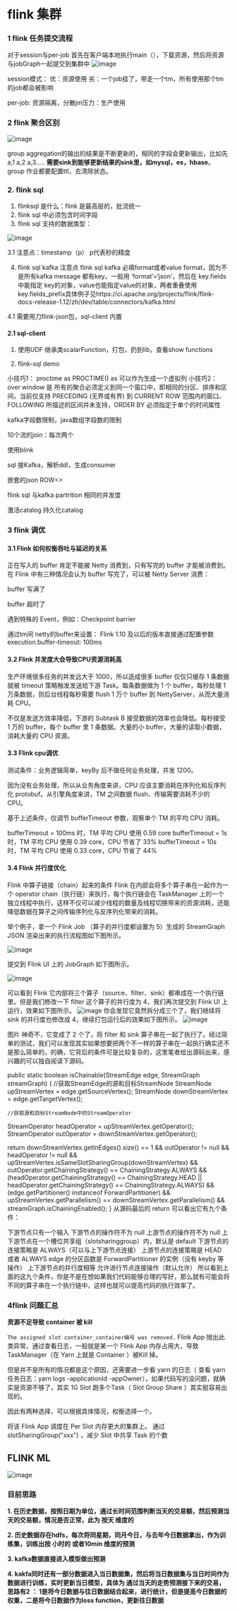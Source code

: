 # flink 集群
### 1 flink 任务提交流程
对于session与per-job
首先在客户端本地执行main（），下载资源，然后将资源与jobGraph一起提交到集群中
![image](https://user-images.githubusercontent.com/42630862/110566809-8367fe80-818b-11eb-8eb5-897e08a763c1.png)

session模式：
优：资源使用
劣：一个job挂了，带走一个tm，所有使用那个tm的job都会被影响

per-job:
资源隔离，分散jm压力：生产使用

### 2 flink 聚合区别
![image](https://user-images.githubusercontent.com/42630862/110566516-1bb1b380-818b-11eb-9f98-c09ac03c00cd.png)

group aggregation的输出的结果是不断更新的，相同的字段会更新输出，比如先a,1  a,2  a,3..... **需要sink到能够更新结果的sink里，如mysql，es，hbase**。group 作业都要配置ttl，去清除状态。


### 2. flink sql
 1. flinksql 是什么：flink 是最高层的，批流统一
 2. flink sql 中必须包含时间字段
 3. flink sql 支持的数据类型：
 
 ![image](https://user-images.githubusercontent.com/42630862/110748462-b63cf000-827a-11eb-99b6-5e590cf2ff69.png)

3.1 注意点：timestamp（p） p代表秒的精度

  4. flink sql kafka
注意点 flink sql kafka 必填format或者value format，因为不是所有kafka message 都有key。一般用 ‘format’=‘json’，然后在 key.fields中能指定 key的对象，value也能指定value的对象，两者重叠使用key.fields_prefix具体例子见https://ci.apache.org/projects/flink/flink-docs-release-1.12/zh/dev/table/connectors/kafka.html

4.1 需要用刀flink-json包，sql-client 内置



#### 2.1 sql-client

1. 使用UDF 继承类scalarFunction，打包，扔到lib，查看show functions

2. flink-sql demo 

小技巧1： proctime as PROCTIME() as 可以作为生成一个虚拟列
小技巧2： over window 是
所有的聚合必须定义到同一个窗口中，即相同的分区、排序和区间。当前仅支持 PRECEDING (无界或有界) 到 CURRENT ROW 范围内的窗口、FOLLOWING 所描述的区间并未支持，ORDER BY 必须指定于单个的时间属性

kafka字段数限制，java数组字段数的限制

10个流的join：每次两个

使用blink

sql 接Kafka，解析ddl，生成consumer

嵌套的json ROW<>




flink sql 与kafka partrition 相同的并发度

激活catalog 持久化catalog

 ### 3 flink 调优
 #### 3.1 Flink 如何权衡吞吐与延迟的关系
 正在写入的 buffer 肯定不能被 Netty 消费到，只有写完的 buffer 才能被消费到。在 Flink 中有三种情况会认为 buffer 写完了，可以被 Netty  Server 消费：

buffer 写满了

buffer 超时了

遇到特殊的 Event，例如：Checkpoint barrier

 通过tm间 netty的buffer来设置：
 Flink 1.10 及以后的版本直接通过配置参数 execution.buffer-timeout: 100ms
 
 
 #### 3.2 Flink 并发度大会导致CPU资源消耗高
 
 生产环境很多任务的并发远大于 1000，所以造成很多 buffer 仅仅只缓存 1 条数据就被 timeout 策略触发发送给下游 Task。每条数据做为 1 个 buffer，每秒处理 1 万条数据，则后台线程每秒需要 flush 1 万个 buffer 到 NettyServer，从而大量消耗 CPU。

不仅是发送方效率降低，下游的 Subtask B 接受数据的效率也会降低。每秒接受 1 万的 buffer，每个 buffer 里 1 条数据。大量的小 buffer，大量的读取小数据，消耗大量的 CPU 资源。

 #### 3.3 Flink cpu调优

测试条件：业务逻辑简单，keyBy 后不做任何业务处理，并发 1200。

因为没有业务处理，所以从业务角度来讲，CPU 应该主要消耗在序列化和反序列化 protobuf。从引擎角度来讲，TM 之间数据 flush、传输需要消耗不少的 CPU。

基于上述条件，仅调节 bufferTimeout 参数，观察单个 TM 的平均 CPU 消耗。

bufferTimeout = 100ms 时，TM 平均 CPU 使用 0.59 core
bufferTimeout = 1s 时，TM 平均 CPU 使用 0.39 core，CPU 节省了 33%
bufferTimeout = 10s 时，TM 平均 CPU 使用 0.33 core，CPU 节省了 44%
 
 #### 3.4 Flink 并行度优化
 Flink 中算子链接（chain）起来的条件
Flink 在内部会将多个算子串在一起作为一个 operator chain（执行链）来执行，每个执行链会在 TaskManager 上的一个独立线程中执行，这样不仅可以减少线程的数量及线程切换带来的资源消耗，还能降低数据在算子之间传输序列化与反序列化带来的消耗。

举个例子，拿一个 Flink Job （算子的并行度都设置为 5）生成的 StreamGraph JSON 渲染出来的执行流程图如下图所示。

![image](https://user-images.githubusercontent.com/42630862/112783835-d1816b00-9082-11eb-9980-fa1f619995dc.png)


提交到 Flink UI 上的 JobGraph 如下图所示。



![image](https://user-images.githubusercontent.com/42630862/112783829-ccbcb700-9082-11eb-8063-26d2518a81f0.png)


可以看到 Flink 它内部将三个算子（source、filter、sink）都串成在一个执行链里。但是我们修改一下 filter 这个算子的并行度为 4，我们再次提交到 Flink UI 上运行，效果如下图所示。
![image](https://user-images.githubusercontent.com/42630862/112783816-c3334f00-9082-11eb-87b6-62c06678edbd.png)
你会发现它竟然拆分成三个了，我们继续将 sink 的并行度也修改成 4，继续打包运行后的效果如下图所示。
![image](https://user-images.githubusercontent.com/42630862/112783811-c0385e80-9082-11eb-99a9-138d96628053.png)

图片
神奇不，它变成了 2 个了，将 filter 和 sink 算子串在一起了执行了。经过简单的测试，我们可以发现其实如果想要把两个不一样的算子串在一起执行确实还不是那么简单的，的确，它背后的条件可是比较复杂的，这里笔者给出源码出来，感兴趣的可以独自阅读下源码。

public static boolean isChainable(StreamEdge edge, StreamGraph streamGraph) {
    //获取StreamEdge的源和目标StreamNode
 StreamNode upStreamVertex = edge.getSourceVertex();
 StreamNode downStreamVertex = edge.getTargetVertex();
 
    //获取源和目标StreamNode中的StreamOperator
 StreamOperator<?> headOperator = upStreamVertex.getOperator();
 StreamOperator<?> outOperator = downStreamVertex.getOperator();

 return downStreamVertex.getInEdges().size() == 1
   && outOperator != null
   && headOperator != null
   && upStreamVertex.isSameSlotSharingGroup(downStreamVertex)
   && outOperator.getChainingStrategy() == ChainingStrategy.ALWAYS
   && (headOperator.getChainingStrategy() == ChainingStrategy.HEAD ||
    headOperator.getChainingStrategy() == ChainingStrategy.ALWAYS)
   && (edge.getPartitioner() instanceof ForwardPartitioner)
   && upStreamVertex.getParallelism() == downStreamVertex.getParallelism()
   && streamGraph.isChainingEnabled();
}
从源码最后的 return 可以看出它有九个条件：

下游节点只有一个输入
下游节点的操作符不为 null
上游节点的操作符不为 null
上下游节点在一个槽位共享组（slotsharinggroup）内，默认是 default
下游节点的连接策略是 ALWAYS（可以与上下游节点连接）
上游节点的连接策略是 HEAD 或者 ALWAYS
edge 的分区函数是 ForwardPartitioner 的实例（没有 keyby 等操作）
上下游节点的并行度相等
允许进行节点连接操作（默认允许）
所以看到上面的这九个条件，你是不是在想如果我们代码能够合理的写好，那么就有可能会将不同的算子串在一个执行链中，这样也就可以提高代码的执行效率了。
 
 ### 4flink 问题汇总
 
**资源不足导致 container 被 kill**

`The assigned slot container_container编号 was removed.`
Flink App 抛出此类异常，通过查看日志，一般就是某一个 Flink App 内存占用大，导致 TaskManager（在 Yarn 上就是 Container ）被Kill 掉。

但是并不是所有的情况都是这个原因，还需要进一步看 yarn 的日志（ 查看 yarn 任务日志：yarn logs -applicationId  -appOwner），如果代码写的没问题，就确实是资源不够了，其实 1G Slot 跑多个Task（ Slot Group Share ）其实挺容易出现的。

因此有两种选择，可以根据具体情况，权衡选择一个。

将该 Flink App 调度在 Per Slot 内存更大的集群上。
通过 slotSharingGroup("xxx") ，减少 Slot 中共享 Task 的个数



## FLINK ML

![image](https://user-images.githubusercontent.com/42630862/114337007-d534e780-9b82-11eb-8743-4ecbaf3ea7ce.png)
### 目前思路



**1. 在历史数据，按照日期为单位，通过长时间范围判断当天的交易额，然后预测当天的交易额，情况是否正常，此为 按天 维度的**

**2. 历史数据存在hdfs，每次将同星期，同月今日，与去年今日数据拿出，作为训练集，训练出按 小时的 或者10min 维度的预测**

**3. kafka数据直接进入模型做出预测**

**4. kakfa同时还有一部分数据进入当日数据集，然后将当日数据集与当日时间作为数据进行训练，实时更新当日模型，具体为 通过当天的走势预测接下来的交易，思路有2 ： 1是将今日数据与往日数据结合起来，进行统计，但是提高今日数据的权重，二是将今日数据作为loss function，更新往日数据**




